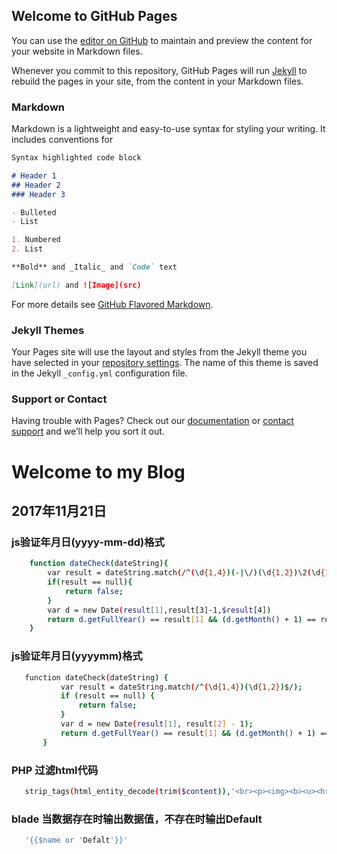## Welcome to GitHub Pages

You can use the [editor on GitHub](https://github.com/chenglhzxl/chenglhzxl.github.Io/edit/master/README.md) to maintain and preview the content for your website in Markdown files.

Whenever you commit to this repository, GitHub Pages will run [Jekyll](https://jekyllrb.com/) to rebuild the pages in your site, from the content in your Markdown files.

### Markdown

Markdown is a lightweight and easy-to-use syntax for styling your writing. It includes conventions for

```markdown
Syntax highlighted code block

# Header 1
## Header 2
### Header 3

- Bulleted
- List

1. Numbered
2. List

**Bold** and _Italic_ and `Code` text

[Link](url) and ![Image](src)
```

For more details see [GitHub Flavored Markdown](https://guides.github.com/features/mastering-markdown/).

### Jekyll Themes

Your Pages site will use the layout and styles from the Jekyll theme you have selected in your [repository settings](https://github.com/chenglhzxl/chenglhzxl.github.Io/settings). The name of this theme is saved in the Jekyll `_config.yml` configuration file.

### Support or Contact

Having trouble with Pages? Check out our [documentation](https://help.github.com/categories/github-pages-basics/) or [contact support](https://github.com/contact) and we’ll help you sort it out.


# Welcome to my Blog

## 2017年11月21日
### js验证年月日(yyyy-mm-dd)格式

``` bash
    function dateCheck(dateString){
        var result = dateString.match(/^(\d{1,4})(-|\/)(\d{1,2})\2(\d{1,2})$/);
        if(result == null){
            return false;
        }
        var d = new Date(result[1],result[3]-1,$result[4])
        return d.getFullYear() == result[1] && (d.getMonth() + 1) == result[3] && d.getDate() == result[4];
    }
```

### js验证年月日(yyyymm)格式
``` bash
   function dateCheck(dateString) {
           var result = dateString.match(/^(\d{1,4})(\d{1,2})$/);
           if (result == null) {
               return false;
           }
           var d = new Date(result[1], result[2] - 1);
           return d.getFullYear() == result[1] && (d.getMonth() + 1) == result[2];
       }

```
### PHP 过滤html代码
```bash
   strip_tags(html_entity_decode(trim($content)),'<br><p><img><b><u><hr><span>')
```

### blade 当数据存在时输出数据值，不存在时输出Default
```bash
   '{{$name or 'Defalt'}}'
```

